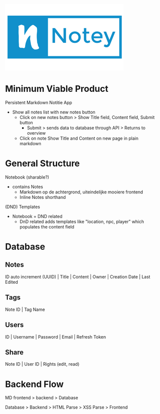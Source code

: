 ![Logo](./images/logo_small.png)
# Minimum Viable Product
Persistent Markdown Notitie App

- Show all notes list with new notes button
    - Click on new notes button > Show Title field, Content field, Submit button
        - Submit > sends data to database through API > Returns to overview
    - Click on note
        Show Title and Content on new page in plain markdown

# General Structure
Notebook   (sharable?)
- contains Notes
    - Markdown op de achtergrond, uiteindelijke mooiere frontend
    - Inline Notes shorthand

(DND) Templates
- Notebook = DND related
    - DnD related adds templates like "location, npc, player" which populates the content field

# Database

## Notes
ID auto increment (UUID) | Title | Content | Owner | Creation Date | Last Edited

## Tags
Note ID | Tag Name

## Users
ID | Username | Password | Email | Refresh Token

## Share
Note ID | User ID | Rights (edit, read)

# Backend Flow
MD frontend > backend > Database

Database > Backend > HTML Parse > XSS Parse > Frontend